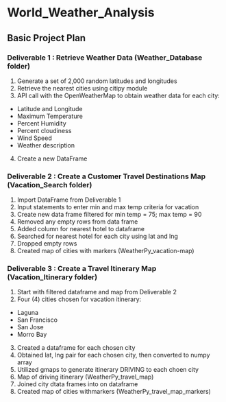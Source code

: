 # World_Weather_Analysis

## Basic Project Plan

### Deliverable 1 : Retrieve Weather Data (Weather_Database folder)

1. Generate a set of 2,000 random latitudes and longitudes 
2. Retrieve the nearest cities using citipy module
3. API call with the OpenWeatherMap to obtain weather data for each city:
  - Latitude and Longitude
  - Maximum Temperature
  - Percent Humidity
  - Percent cloudiness
  - Wind Speed
  - Weather description  
4. Create a new DataFrame 

### Deliverable 2 : Create a Customer Travel Destinations Map (Vacation_Search folder)

1. Import DataFrame from Deliverable 1
2. Input statements to enter min and max temp criteria for vacation
3. Create new data frame filtered for min temp = 75; max temp = 90
4. Removed any empty rows from data frame
5. Added column for nearest hotel to dataframe
6. Searched for nearest hotel for each city using lat and lng
7. Dropped empty rows
8. Created map of cities with markers (WeatherPy_vacation-map)

### Deliverable 3 : Create a Travel Itinerary Map (Vacation_Itinerary folder)

1. Start with filtered dataframe and map from Deliverable 2
2. Four (4) cities chosen for vacation itinerary:
  - Laguna
  - San Francisco
  - San Jose
  - Morro Bay
3. Created a dataframe for each chosen city
4. Obtained lat, lng pair for each chosen city, then converted to numpy array
5. Utilized gmaps to generate itinerary DRIVING to each choen city
6. Map of driving itinerary (WeatherPy_travel_map)
7. Joined city dtata frames into on dataframe
8. Created map of cities withmarkers (WeatherPy_travel_map_markers)










